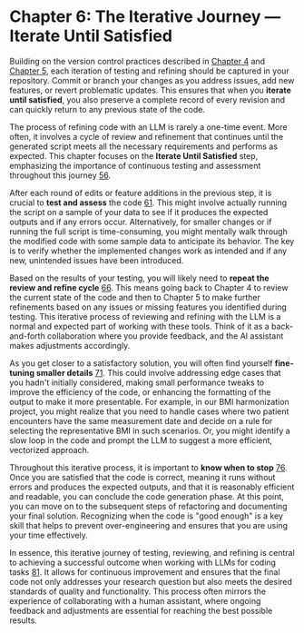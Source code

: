 # Chapter 6: The Iterative Journey — Iterate Until Satisfied

Building on the version control practices described in [Chapter 4](Chapter04_CriticalEye.md#using-version-control-to-track-llm-generated-code-iterations) and [Chapter 5](Chapter05_MakingItBetter.md), each iteration of testing and refining should be captured in your repository. Commit or branch your changes as you address issues, add new features, or revert problematic updates. This ensures that when you **iterate until satisfied**, you also preserve a complete record of every revision and can quickly return to any previous state of the code.

The process of refining code with an LLM is rarely a one-time event. More often, it involves a cycle of review and refinement that continues until the generated script meets all the necessary requirements and performs as expected. This chapter focuses on the **Iterate Until Satisfied** step, emphasizing the importance of continuous testing and assessment throughout this journey [56](../docs/References.md#ref56).

After each round of edits or feature additions in the previous step, it is crucial to **test and assess** the code [61](../docs/References.md#ref61). This might involve actually running the script on a sample of your data to see if it produces the expected outputs and if any errors occur. Alternatively, for smaller changes or if running the full script is time-consuming, you might mentally walk through the modified code with some sample data to anticipate its behavior. The key is to verify whether the implemented changes work as intended and if any new, unintended issues have been introduced.

Based on the results of your testing, you will likely need to **repeat the review and refine cycle** [66](../docs/References.md#ref66). This means going back to Chapter 4 to review the current state of the code and then to Chapter 5 to make further refinements based on any issues or missing features you identified during testing. This iterative process of reviewing and refining with the LLM is a normal and expected part of working with these tools. Think of it as a back-and-forth collaboration where you provide feedback, and the AI assistant makes adjustments accordingly.

As you get closer to a satisfactory solution, you will often find yourself **fine-tuning smaller details** [71](../docs/References.md#ref71). This could involve addressing edge cases that you hadn't initially considered, making small performance tweaks to improve the efficiency of the code, or enhancing the formatting of the output to make it more presentable. For example, in our BMI harmonization project, you might realize that you need to handle cases where two patient encounters have the same measurement date and decide on a rule for selecting the representative BMI in such scenarios. Or, you might identify a slow loop in the code and prompt the LLM to suggest a more efficient, vectorized approach.

Throughout this iterative process, it is important to **know when to stop** [76](../docs/References.md#ref76). Once you are satisfied that the code is correct, meaning it runs without errors and produces the expected outputs, and that it is reasonably efficient and readable, you can conclude the code generation phase. At this point, you can move on to the subsequent steps of refactoring and documenting your final solution. Recognizing when the code is "good enough" is a key skill that helps to prevent over-engineering and ensures that you are using your time effectively.

In essence, this iterative journey of testing, reviewing, and refining is central to achieving a successful outcome when working with LLMs for coding tasks [81](../docs/References.md#ref81). It allows for continuous improvement and ensures that the final code not only addresses your research question but also meets the desired standards of quality and functionality. This process often mirrors the experience of collaborating with a human assistant, where ongoing feedback and adjustments are essential for reaching the best possible results.
